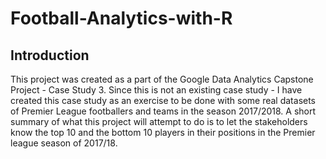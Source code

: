 # Football-Analytics-with-R
## Introduction   

This project was created as a part of the Google Data Analytics Capstone Project - Case Study 3. Since this is not an existing case study - I have created this case study as an exercise to be done with some real datasets of Premier League footballers and teams in the season 2017/2018.  A short summary of what this project will attempt to do is to let the stakeholders know the top 10 and the bottom 10 players in their positions in the Premier league season of 2017/18.
